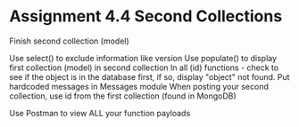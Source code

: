 # Assignment 4.4 Second Collections

Finish second collection (model)

Use select() to exclude information like version
Use populate() to display first collection (model) in second collection
In all (id) functions - check to see if the object is in the database first,
if so, display "object" not found.
Put hardcoded messages in Messages module
When posting your second collection, use id from the first collection (found in MongoDB)

Use Postman to view ALL your function payloads